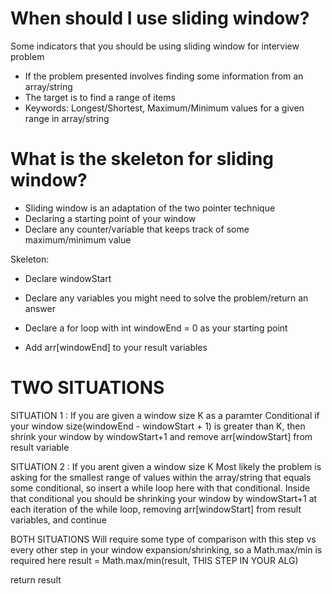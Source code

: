 # When should I use sliding window?
Some indicators that you should be using sliding window for interview problem

- If the problem presented involves finding some information from an array/string
- The target is to find a range of items
- Keywords: Longest/Shortest, Maximum/Minimum values for a given range in array/string

# What is the skeleton for sliding window?
- Sliding window is an adaptation of the two pointer technique
- Declaring a starting point of your window
- Declare any counter/variable that keeps track of some maximum/minimum value

Skeleton:


- Declare windowStart
- Declare any variables you might need to solve the problem/return an answer

- Declare a for loop with int windowEnd = 0 as your starting point 
- Add arr[windowEnd] to your result variables


# TWO SITUATIONS
SITUATION 1 : If you are given a window size K as a paramter
Conditional if your window size(windowEnd - windowStart + 1) is greater than K, then shrink your window by windowStart+1 and remove arr[windowStart] from result variable

SITUATION 2 : If you arent given a window size K 
Most likely the problem is asking for the smallest range of values within the array/string that equals some conditional, so insert a while loop here with that conditional. Inside that conditional you should be shrinking your window by windowStart+1 at each iteration of the while loop, removing arr[windowStart] from result variables, and continue

BOTH SITUATIONS
Will require some type of comparison with this step vs every other step in your window expansion/shrinking, so a Math.max/min is required here
 result = Math.max/min(result, THIS STEP IN YOUR ALG)

return result
